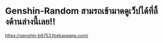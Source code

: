 # Genshin-Random สามรถเข้ามาดดูเว็ปได้ที่ลิ้งด้านล่างนี้เลย!!
https://genshin-b6753.firebaseapp.com/
